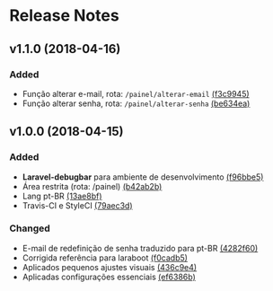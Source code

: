 # Release Notes

## v1.1.0 (2018-04-16)

### Added

- Função alterar e-mail, rota: `/painel/alterar-email` [(f3c9945)](https://github.com/fabiojaniolima/laraboot/commit/f3c994521899c406fc12c2858351642822490254)
- Função alterar senha, rota: `/painel/alterar-senha` [(be634ea)](https://github.com/fabiojaniolima/laraboot/commit/be634ea1b74aa3e16d5be183fce80fdced790478)

## v1.0.0 (2018-04-15)

### Added
- **Laravel-debugbar** para ambiente de desenvolvimento [(f96bbe5)](https://github.com/fabiojaniolima/laraboot/commit/f96bbe5f2bc8983baadea9d8d5a7b89f5b2c5655)
- Área restrita (rota: /painel) [(b42ab2b)](https://github.com/fabiojaniolima/laraboot/commit/b42ab2b0c943f85d665f1ca15775d7b241f84f54)
- Lang pt-BR [(13ae8bf)](https://github.com/fabiojaniolima/laraboot/commit/13ae8bf0e3d9315ad7a1a518c7df67e4641ddaad)
- Travis-CI e StyleCI [(79aec3d)](https://github.com/fabiojaniolima/laraboot/commit/79aec3dbfe4f6358aa0a254ea00818e9f995af46)

### Changed
- E-mail de redefinição de senha traduzido para pt-BR [(4282f60)](https://github.com/fabiojaniolima/laraboot/commit/4282f60adcfcf109a75d9758819a5bbd4a57670f)
- Corrigida referência para laraboot [(f0cadb5)](https://github.com/fabiojaniolima/laraboot/commit/f0cadb58ec661af5a4c01f18904b2f1ede167d11)
- Aplicados pequenos ajustes visuais [(436c9e4)](https://github.com/fabiojaniolima/laraboot/commit/436c9e43693453e9aff7d3169a8f244afa276524)
- Aplicadas configurações essenciais [(ef6386b)](https://github.com/fabiojaniolima/laraboot/commit/ef6386bed9852f8b0c5ffb1a9cb078840e97516e)
